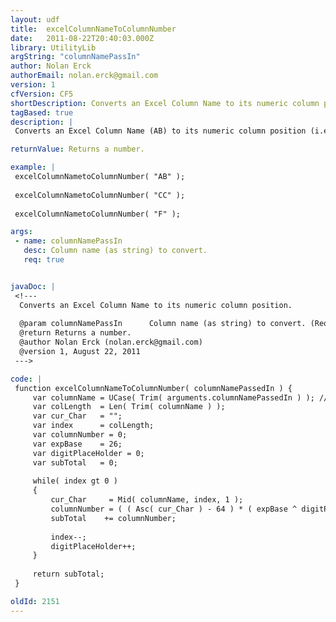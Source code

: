```yaml
---
layout: udf
title:  excelColumnNameToColumnNumber
date:   2011-08-22T20:40:03.000Z
library: UtilityLib
argString: "columnNamePassIn"
author: Nolan Erck
authorEmail: nolan.erck@gmail.com
version: 1
cfVersion: CF5
shortDescription: Converts an Excel Column Name to its numeric column position.
tagBased: true
description: |
 Converts an Excel Column Name (AB) to its numeric column position (i.e. 28). Assumes column numbers are indexed starting from 1 (1=A,2=B,...)

returnValue: Returns a number.

example: |
 excelColumnNametoColumnNumber( "AB" );
 
 excelColumnNametoColumnNumber( "CC" );
 
 excelColumnNametoColumnNumber( "F" );

args:
 - name: columnNamePassIn
   desc: Column name (as string) to convert.
   req: true


javaDoc: |
 <!---
  Converts an Excel Column Name to its numeric column position.
  
  @param columnNamePassIn      Column name (as string) to convert. (Required)
  @return Returns a number. 
  @author Nolan Erck (nolan.erck@gmail.com) 
  @version 1, August 22, 2011 
 --->

code: |
 function excelColumnNameToColumnNumber( columnNamePassedIn ) {
     var columnName = UCase( Trim( arguments.columnNamePassedIn ) ); // clean up our data a bit to make some ASCII math easier...
     var colLength  = Len( Trim( columnName ) );
     var cur_Char   = "";
     var index      = colLength;
     var columnNumber = 0;
     var expBase    = 26;
     var digitPlaceHolder = 0;
     var subTotal   = 0;
 
     while( index gt 0 )
     {
         cur_Char     = Mid( columnName, index, 1 );
         columnNumber = ( ( Asc( cur_Char ) - 64 ) * ( expBase ^ digitPlaceHolder ) );
         subTotal    += columnNumber;
 
         index--;        
         digitPlaceHolder++;
     }
 
     return subTotal;
 }

oldId: 2151
---
```


